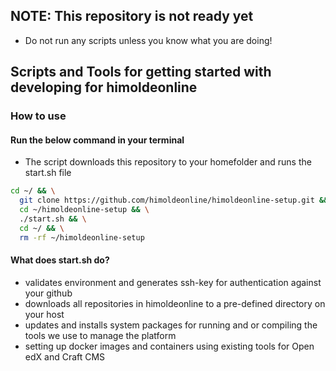 ## NOTE: This repository is not ready yet
* Do not run any scripts unless you know what you are doing!
## Scripts and Tools for getting started with developing for himoldeonline

### How to use
#### Run the below command in your terminal
* The script downloads this repository to your homefolder and runs the start.sh file
```bash
cd ~/ && \
  git clone https://github.com/himoldeonline/himoldeonline-setup.git && \
  cd ~/himoldeonline-setup && \
  ./start.sh && \
  cd ~/ && \
  rm -rf ~/himoldeonline-setup
```

#### What does start.sh do?
* validates environment and generates ssh-key for authentication against your github
* downloads all repositories in himoldeonline to a pre-defined directory on your host
* updates and installs system packages for running and or compiling the tools we use to manage the platform
* setting up docker images and containers using existing tools for Open edX and Craft CMS
